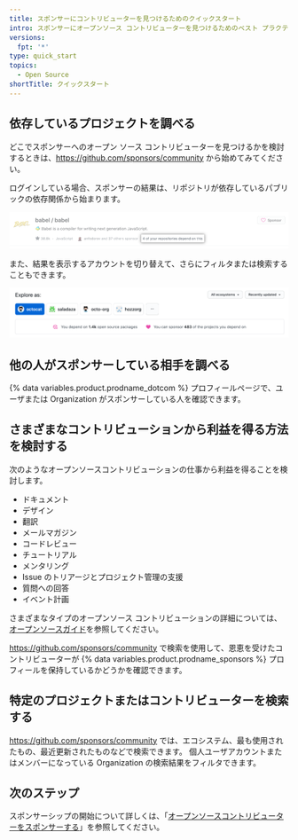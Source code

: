 ```yaml
---
title: スポンサーにコントリビューターを見つけるためのクイックスタート
intro: スポンサーにオープンソース コントリビューターを見つけるためのベスト プラクティスを学びましょう。
versions:
  fpt: '*'
type: quick_start
topics:
  - Open Source
shortTitle: クイックスタート
---
```


## 依存しているプロジェクトを調べる

どこでスポンサーへのオープン ソース コントリビューターを見つけるかを検討するときは、https://github.com/sponsors/community から始めてみてください。

ログインしている場合、スポンサーの結果は、リポジトリが依存しているパブリックの依存関係から始まります。

![「4 of your repositories depend on this」という強調表示されたテキストを含む Babel オープンソースプロジェクト](/assets/images/help/sponsors/example-of-open-source-project-dependency.png)

また、結果を表示するアカウントを切り替えて、さらにフィルタまたは検索することもできます。

![スポンサーコミュニティ検索ページの検索オプション](/assets/images/help/sponsors/sponsors-search-options.png)

## 他の人がスポンサーしている相手を調べる

{% data variables.product.prodname_dotcom %} プロフィールページで、ユーザまたは Organization がスポンサーしている人を確認できます。

## さまざまなコントリビューションから利益を得る方法を検討する

次のようなオープンソースコントリビューションの仕事から利益を得ることを検討します。
 - ドキュメント
 - デザイン
 - 翻訳
 - メールマガジン
 - コードレビュー
 - チュートリアル
 - メンタリング
 - Issue のトリアージとプロジェクト管理の支援
 - 質問への回答
 - イベント計画

さまざまなタイプのオープンソース コントリビューションの詳細については、[オープンソースガイド](https://opensource.guide/how-to-contribute/#you-dont-have-to-contribute-code)を参照してください。

https://github.com/sponsors/community で検索を使用して、恩恵を受けたコントリビューターが {% data variables.product.prodname_sponsors %} プロフィールを保持しているかどうかを確認できます。

## 特定のプロジェクトまたはコントリビューターを検索する

https://github.com/sponsors/community では、エコシステム、最も使用されたもの、最近更新されたものなどで検索できます。 個人ユーザアカウントまたはメンバーになっている Organization の検索結果をフィルタできます。

## 次のステップ

スポンサーシップの開始について詳しくは、「[オープンソースコントリビューターをスポンサーする](/sponsors/sponsoring-open-source-contributors/sponsoring-an-open-source-contributor)」を参照してください。
